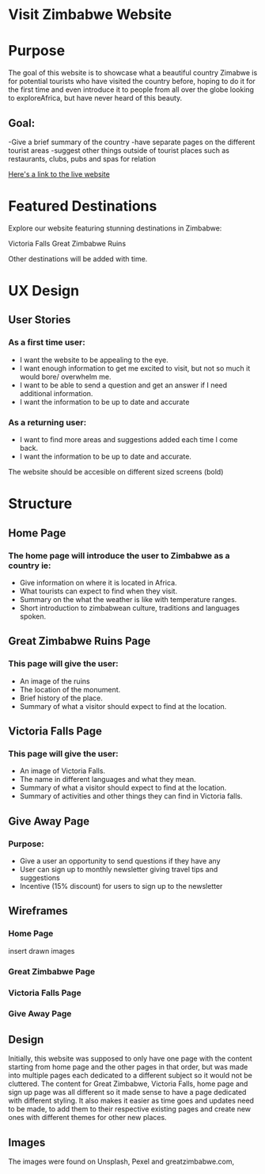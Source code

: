 # Visit Zimbabwe Website



# Purpose

The goal of this website is to showcase what a beautiful country Zimabwe is for potential tourists who have visited the country before, hoping to do it for the first time and even introduce it to people from all over the globe looking to exploreAfrica, but have never heard of this beauty.

## Goal:

-Give a brief summary of the country
-have separate pages on the different tourist areas
-suggest other things outside of tourist places such as restaurants, clubs, pubs and spas for relation


[Here's a link to the live website](https://stacykimberley.github.io/project-one-visit-zimbawe/)

# Featured Destinations

Explore our website featuring stunning destinations in Zimbabwe:

Victoria Falls
Great Zimbabwe Ruins

Other destinations will be added with time.

# UX Design 

## User Stories

### As a first time user:
<ul>
<li>I want the website to be appealing to the eye.</li>
<li>I want enough information to get me excited to visit, but not so much it would bore/ overwhelm me.</li>
<li>I want to be able to send a question and get an answer if I need additional information.</li>
<li>I want the information to be up to date and accurate</li>
</ul>

### As a returning user:

<ul>
<li>I want to find more areas and suggestions added each time I come back.</li>
<li>I want the information to be up to date and accurate.</li>
</ul>

The website should be accesible on different sized screens (bold)

# Structure

## Home Page 

### The home page will introduce the user to Zimbabwe as a country ie:
<ul>
 <li>Give information on where it is located in Africa.</li>
 <li>What tourists can expect to find when they visit.</li>
 <li>Summary on the what the weather is like with temperature ranges.</li>
 <li>Short introduction to zimbabwean culture, traditions and languages spoken.</li>
 </ul>


## Great Zimbabwe Ruins Page

### This page will give the user:
<ul>
<li>An image of the ruins</li>
<li>The location of the monument.</li>
<li>Brief history of the place.</li>
<li>Summary of what a visitor should expect to find at the location.</li>
</ul>

## Victoria Falls Page

### This page will give the user:
<ul>
<li>An image of Victoria Falls.</li>
<li>The name in different languages and what they mean.</li>
<li>Summary of what a visitor should expect to find at the location.</li>
<li>Summary of activities and other things they can find in Victoria falls.</li>
</ul>

## Give Away Page

### Purpose:
<ul>
<li>Give a user an opportunity to send questions if they have any</li>
<li>User can sign up to monthly newsletter giving travel tips and suggestions</li>
<li>Incentive (15% discount) for users to sign up to the newsletter</li>
</ul>

## Wireframes 

### Home Page

insert drawn images
### Great Zimbabwe Page


### Victoria Falls Page


### Give Away Page

## Design

Initially, this website was supposed to only have one page with the content starting from home page and the other pages in that order, but was made into multiple pages each dedicated to a different subject so it would not be cluttered. The content for Great Zimbabwe, Victoria Falls, home page and sign up page was all different so it made sense to have a page dedicated with different styling. It also makes it easier as time goes and updates need to be made, to add them to their respective existing pages and create new ones with different themes for other new places. 

## Images

The images were found on Unsplash, Pexel and greatzimbabwe.com, 












